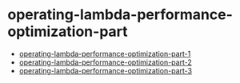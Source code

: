 # operating-lambda-performance-optimization-part

- [operating-lambda-performance-optimization-part-1](https://aws.amazon.com/ko/blogs/compute/operating-lambda-performance-optimization-part-1/)
- [operating-lambda-performance-optimization-part-2](https://aws.amazon.com/ko/blogs/compute/operating-lambda-performance-optimization-part-2/)
- [operating-lambda-performance-optimization-part-3](https://aws.amazon.com/ko/blogs/compute/operating-lambda-performance-optimization-part-3/)
